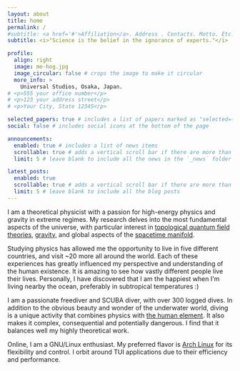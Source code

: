 ```yaml
---
layout: about
title: home
permalink: /
#subtitle: <a href='#'>Affiliation</a>. Address . Contacts. Motto. Etc.
subtitle: <i>"Science is the belief in the ignorance of experts."</i> 

profile:
  align: right
  image: me-hog.jpg
  image_circular: false # crops the image to make it circular
  more_info: >
    Universal Studios, Osaka, Japan.
# <p>555 your office number</p>
# <p>123 your address street</p>
# <p>Your City, State 12345</p>

selected_papers: true # includes a list of papers marked as "selected={true}"
social: false # includes social icons at the bottom of the page

announcements:
  enabled: true # includes a list of news items
  scrollable: true # adds a vertical scroll bar if there are more than 3 news items
  limit: 5 # leave blank to include all the news in the `_news` folder

latest_posts:
  enabled: true
  scrollable: true # adds a vertical scroll bar if there are more than 3 new posts items
  limit: 5 # leave blank to include all the blog posts
---
```


I am a theoretical physicist with a passion for high-energy physics and gravity in extreme regimes. My research delves into the most fundamental aspects of the universe, with particular interest in [topological quantum field theories][wiki/tqft], [gravity][wiki/gravity], and global aspects of the [spacetime manifold][wiki/spacetime_topology].

Studying physics has allowed me the opportunity to live in five different countries, and visit ~20 more all around the world. Each of these experiences has greatly influenced my perspective and understanding of the human existence. It is amazing to see how vastly different people live their lives. Personally, I have discovered that I am the happiest when I'm living nearby the ocean, preferably in subtropical temperatures :)

I am a passionate freediver and SCUBA diver, with over 300 logged dives. In addition to the obvious beauty and wonder of the underwater world, diving is a unique activity that combines physics with [the human element][wiki/human_phys_uw]. It also makes it complex, consequential and potentially dangerous. I find that it balances well my highly theoretical work.

Online, I am a GNU/Linux enthusiast. My preferred flavor is [Arch Linux][web/arch] for its flexibility and control. I orbit around TUI applications due to their efficiency and performance.

[wiki/tqft]: https://en.wikipedia.org/wiki/Topological_quantum_field_theory
[wiki/gravity]: https://en.wikipedia.org/wiki/Gravity
[wiki/spacetime_topology]: https://en.wikipedia.org/wiki/Spacetime_topology
[wiki/human_phys_uw]: https://en.wikipedia.org/wiki/Human_physiology_of_underwater_diving
[web/arch]: https://archlinux.org/


